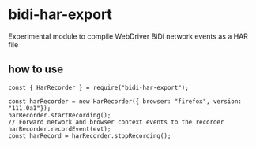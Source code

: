 # bidi-har-export

Experimental module to compile WebDriver BiDi network events as a HAR file

## how to use

```
const { HarRecorder } = require("bidi-har-export");

const harRecorder = new HarRecorder({ browser: "firefox", version: "111.0a1"});
harRecorder.startRecording();
// Forward network and browser context events to the recorder
harRecorder.recordEvent(evt);
const harRecord = harRecorder.stopRecording();
```
